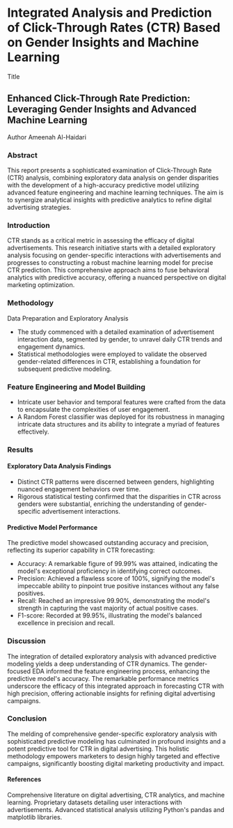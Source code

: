 # Integrated Analysis and Prediction of Click-Through Rates (CTR) Based on Gender Insights and Machine Learning

Title
## Enhanced Click-Through Rate Prediction: Leveraging Gender Insights and Advanced Machine Learning

Author
Ameenah Al-Haidari

### Abstract
This report presents a sophisticated examination of Click-Through Rate (CTR) analysis, combining exploratory data analysis on gender disparities with the development of a high-accuracy predictive model utilizing advanced feature engineering and machine learning techniques. The aim is to synergize analytical insights with predictive analytics to refine digital advertising strategies.

### Introduction
CTR stands as a critical metric in assessing the efficacy of digital advertisements. This research initiative starts with a detailed exploratory analysis focusing on gender-specific interactions with advertisements and progresses to constructing a robust machine learning model for precise CTR prediction. This comprehensive approach aims to fuse behavioral analytics with predictive accuracy, offering a nuanced perspective on digital marketing optimization.

### Methodology
Data Preparation and Exploratory Analysis
- The study commenced with a detailed examination of advertisement interaction data, segmented by gender, to unravel daily CTR trends and engagement dynamics.
- Statistical methodologies were employed to validate the observed gender-related differences in CTR, establishing a foundation for subsequent predictive modeling.

### Feature Engineering and Model Building
- Intricate user behavior and temporal features were crafted from the data to encapsulate the complexities of user engagement.
- A Random Forest classifier was deployed for its robustness in managing intricate data structures and its ability to integrate a myriad of features effectively.

### Results
#### Exploratory Data Analysis Findings
- Distinct CTR patterns were discerned between genders, highlighting nuanced engagement behaviors over time.
- Rigorous statistical testing confirmed that the disparities in CTR across genders were substantial, enriching the understanding of gender-specific advertisement interactions.

#### Predictive Model Performance
The predictive model showcased outstanding accuracy and precision, reflecting its superior capability in CTR forecasting:
- Accuracy: A remarkable figure of 99.99% was attained, indicating the model's exceptional proficiency in identifying correct outcomes.
- Precision: Achieved a flawless score of 100%, signifying the model's impeccable ability to pinpoint true positive instances without any false positives.
- Recall: Reached an impressive 99.90%, demonstrating the model's strength in capturing the vast majority of actual positive cases.
- F1-score: Recorded at 99.95%, illustrating the model's balanced excellence in precision and recall.

### Discussion
The integration of detailed exploratory analysis with advanced predictive modeling yields a deep understanding of CTR dynamics. The gender-focused EDA informed the feature engineering process, enhancing the predictive model's accuracy. The remarkable performance metrics underscore the efficacy of this integrated approach in forecasting CTR with high precision, offering actionable insights for refining digital advertising campaigns.

### Conclusion
The melding of comprehensive gender-specific exploratory analysis with sophisticated predictive modeling has culminated in profound insights and a potent predictive tool for CTR in digital advertising. This holistic methodology empowers marketers to design highly targeted and effective campaigns, significantly boosting digital marketing productivity and impact.

#### References
Comprehensive literature on digital advertising, CTR analytics, and machine learning.
Proprietary datasets detailing user interactions with advertisements.
Advanced statistical analysis utilizing Python's pandas and matplotlib libraries.
